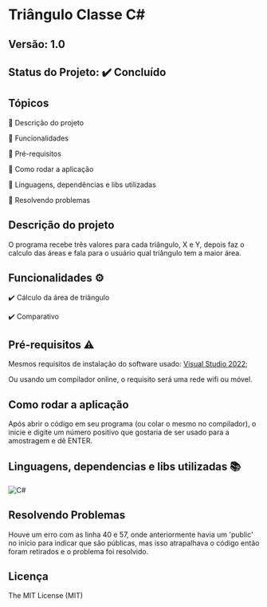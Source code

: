# Triângulo Classe C#
## Versão: 1.0 
## Status do Projeto: ✔️ Concluído

## Tópicos
🔹 Descrição do projeto 

🔹 Funcionalidades

🔹 Pré-requisitos

🔹 Como rodar a aplicação

🔹 Linguagens, dependências e libs utilizadas

🔹 Resolvendo problemas

## Descrição do projeto
O programa recebe três valores para cada triângulo, X e Y, depois faz o calculo das áreas e fala para o usuário qual triângulo tem a maior área.

## Funcionalidades ⚙️

✔️ Cálculo da área de triângulo

✔️ Comparativo

## Pré-requisitos ⚠️    
Mesmos requisitos de instalação do software usado: [Visual Studio 2022](https://learn.microsoft.com/pt-br/visualstudio/releases/2022/system-requirements);

Ou usando um compilador online, o requisito será uma rede wifi ou móvel.

## Como rodar a aplicação 
Após abrir o código em seu programa (ou colar o mesmo no compilador), o inicie e digite um número positivo que gostaria de ser usado para a amostragem e dê ENTER.

## Linguagens, dependencias e libs utilizadas 📚
![C#](https://img.shields.io/badge/C%23-239120?style=for-the-badge&logo=c-sharp&logoColor=white)

## Resolvendo Problemas 
Houve um erro com as linha 40 e 57, onde anteriormente havia um 'public' no início para indicar que são públicas, mas isso atrapalhava o código então foram retirados e o problema foi resolvido.

## Licença
The MIT License (MIT)

